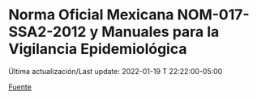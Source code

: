 # Norma Oficial Mexicana NOM-017-SSA2-2012 y Manuales para la Vigilancia Epidemiológica

Última actualización/Last update: 2022-01-19 T 22:22:00-05:00

 [Fuente](https://www.gob.mx/salud/documentos/manuales-para-la-vigilancia-epidemiologica-102563)
